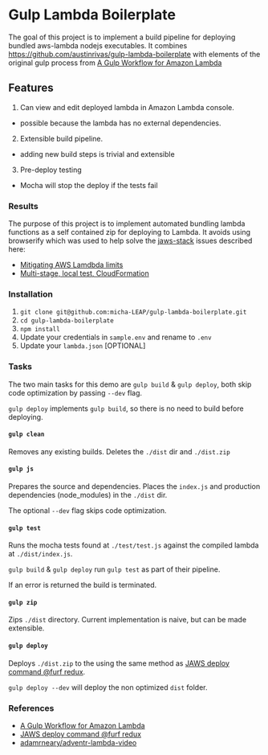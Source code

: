 # Gulp Lambda Boilerplate

The goal of this project is to implement a build pipeline for deploying bundled aws-lambda nodejs executables. It combines https://github.com/austinrivas/gulp-lambda-boilerplate with elements of the original gulp process from [A Gulp Workflow for Amazon Lambda](https://medium.com/@AdamRNeary/a-gulp-workflow-for-amazon-lambda-61c2afd723b6)

## Features

1. Can view and edit deployed lambda in Amazon Lambda console.
  * possible because the lambda has no external dependencies.
2. Extensible build pipeline.
  * adding new build steps is trivial and extensible
3. Pre-deploy testing
  * Mocha will stop the deploy if the tests fail

### Results

The purpose of this project is to implement automated bundling lambda functions as a self contained zip for deploying to Lambda. It avoids using browserify which was used to help solve the [jaws-stack](https://github.com/jaws-stack/JAWS) issues described here:

  * [Mitigating AWS Lamdbda limits](https://github.com/jaws-stack/JAWS/issues/28)
  * [Multi-stage, local test, CloudFormation](https://github.com/jaws-stack/JAWS/pull/42)

### Installation

1. `git clone git@github.com:micha-LEAP/gulp-lambda-boilerplate.git`
2. `cd gulp-lambda-boilerplate`
3. `npm install`
4. Update your credentials in `sample.env` and rename to `.env`
5. Update your `lambda.json` [OPTIONAL]


### Tasks

The two main tasks for this demo are `gulp build` & `gulp deploy`, both skip code optimization by passing `--dev` flag.

`gulp deploy` implements `gulp build`, so there is no need to build before deploying.

#### `gulp clean`

Removes any existing builds. Deletes the `./dist` dir and `./dist.zip`

#### `gulp js`

Prepares the source and dependencies. Places the `index.js` and production dependencies (node_modules) in the `./dist` dir.

The optional `--dev` flag skips code optimization.

#### `gulp test`

Runs the mocha tests found at `./test/test.js` against the compiled lambda at `./dist/index.js`.

`gulp build` & `gulp deploy` run `gulp test` as part of their pipeline.

If an error is returned the build is terminated.

#### `gulp zip`

Zips `./dist` directory. Current implementation is naive, but can be made extensible.

#### `gulp deploy`

Deploys `./dist.zip` to the using the same method as [JAWS deploy command @furf redux](https://github.com/furf/JAWS/blob/improvement/jaws-deploy-update/cli/lib/main.js).

`gulp deploy --dev` will deploy the non optimized `dist` folder.


### References

* [A Gulp Workflow for Amazon Lambda](https://medium.com/@AdamRNeary/a-gulp-workflow-for-amazon-lambda-61c2afd723b6)
* [JAWS deploy command @furf redux](https://github.com/furf/JAWS/blob/improvement/jaws-deploy-update/cli/lib/main.js)
* [adamrneary/adventr-lambda-video](https://github.com/adamrneary/adventr-lambda-video)
